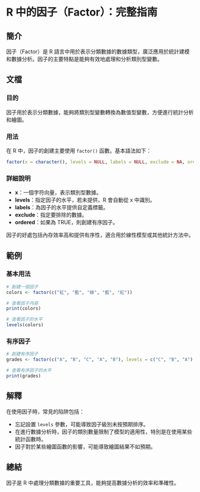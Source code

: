 <!--
Meta Description: # R 中的因子（Factor）：完整指南 ## 簡介 因子（Factor）是 R 語言中用於表示分類數據的數據類型，廣泛應用於統計建模和數據分析。因子的主要特點是能夠有效地處理和分析類別型變數。 ## 文檔 ### 目的 因子用於表示分類數據，能夠將類別型變數轉換為數值型變數，方便進行統計分析和繪...
Meta Keywords: factor, levels, ordered, colors, null
-->

# R 中的因子（Factor）：完整指南

## 簡介
因子（Factor）是 R 語言中用於表示分類數據的數據類型，廣泛應用於統計建模和數據分析。因子的主要特點是能夠有效地處理和分析類別型變數。

## 文檔
### 目的
因子用於表示分類數據，能夠將類別型變數轉換為數值型變數，方便進行統計分析和繪圖。

### 用法
在 R 中，因子的創建主要使用 `factor()` 函數。基本語法如下：
```R
factor(x = character(), levels = NULL, labels = NULL, exclude = NA, ordered = FALSE, ...)
```

### 詳細說明
- **x**：一個字符向量，表示類別型數據。
- **levels**：指定因子的水平，若未提供，R 會自動從 x 中識別。
- **labels**：為因子的水平提供自定義標籤。
- **exclude**：指定要排除的數據。
- **ordered**：如果為 TRUE，則創建有序因子。

因子的好處包括內存效率高和提供有序性，適合用於線性模型或其他統計方法中。

## 範例
### 基本用法
```R
# 創建一個因子
colors <- factor(c("紅", "藍", "綠", "藍", "紅"))

# 查看因子內容
print(colors)

# 查看因子的水平
levels(colors)
```

### 有序因子
```R
# 創建有序因子
grades <- factor(c("A", "B", "C", "A", "B"), levels = c("C", "B", "A"), ordered = TRUE)

# 查看有序因子的水平
print(grades)
```

## 解釋
在使用因子時，常見的陷阱包括：
- 忘記設置 `levels` 參數，可能導致因子級別未按預期排序。
- 在進行數據分析時，因子的類別數量限制了模型的適用性，特別是在使用某些統計函數時。
- 因子對於某些繪圖函數的影響，可能導致繪圖結果不如預期。

## 總結
因子是 R 中處理分類數據的重要工具，能夠提高數據分析的效率和準確性。